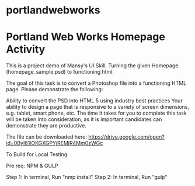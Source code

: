 # portlandwebworks

# Portland Web Works Homepage Activity

This is a project demo of Mansy's UI Skill. Turning the given Homepage (homepage_sample.psd) to functioning html.

The goal of this task is to convert a Photoshop file into a functioning HTML page. Please demonstrate the following:

Ability to convert the PSD into HTML 5 using industry best practices
Your ability to design a page that is responsive to a variety of screen dimensions, e.g. tablet, smart phone, etc.
The time it takes for you to complete this task will be taken into consideration, as it is important candidates can demonstrate they are productive.

The file can be downloaded here: https://drive.google.com/open?id=0ByI61iOKGXGPYjREMjR4Mm0zWGc


To Build for Local Testing:

Pre req: NPM & GULP

Step 1: In terminal, Run "nmp install"
Step 2: In terminal, Run "gulp"